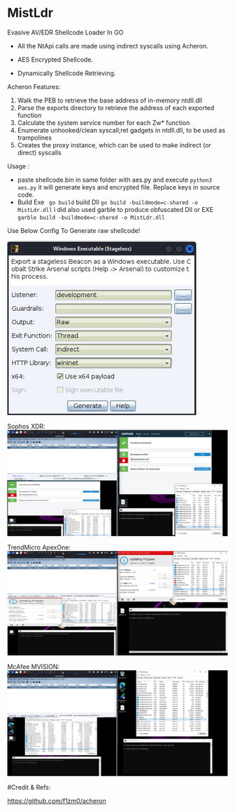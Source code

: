 # MistLdr
Evasive AV/EDR Shellcode Loader In GO

- All the NtApi calls are made using indirect syscalls using Acheron.

- AES Encrypted Shellcode.

- Dynamically Shellcode Retrieving.

Acheron Features:
1) Walk the PEB to retrieve the base address of in-memory ntdll.dll
2) Parse the exports directory to retrieve the address of each exported function
3) Calculate the system service number for each Zw* function
4) Enumerate unhooked/clean syscall;ret gadgets in ntdll.dll, to be used as trampolines
5) Creates the proxy instance, which can be used to make indirect (or direct) syscalls

Usage :
- paste shellcode.bin in same folder with aes.py and execute ```python3 aes.py``` it will generate keys and encrypted file. Replace keys in source code.
- Build Exe ``` go build``` build Dll ```go build -buildmode=c-shared -o MistLdr.dll``` i did also used garble to produce obfuscated Dll or EXE ```garble build -buildmode=c-shared -o MistLdr.dll```

Use Below Config To Generate raw shellcode!

![](https://raw.githubusercontent.com/ZwNagi/MistLdr/refs/heads/main/assets/cobaltstrike.png)

Sophos XDR:
![](https://raw.githubusercontent.com/ZwNagi/MistLdr/refs/heads/main/assets/mistldr.png)

TrendMicro ApexOne:
![](https://raw.githubusercontent.com/ZwNagi/MistLdr/refs/heads/main/assets/apexone.png)

McAfee MVISION:
![](https://raw.githubusercontent.com/ZwNagi/MistLdr/refs/heads/main/assets/mvision.png)

#Credit & Refs:

https://github.com/f1zm0/acheron
